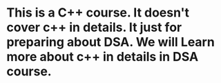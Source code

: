 # This is a C++ course. It doesn't cover c++ in details. It just for preparing about DSA. We will Learn more about c++ in details in DSA course. 